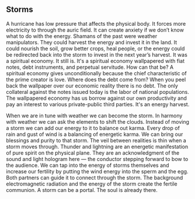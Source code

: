 ## Storms


A hurricane has low pressure that affects the physical body.
It forces more electricity to through the auric field.
It can create anxiety if we don’t know what to do with the energy.
Shamans of the past were weather manipulators.
They could harvest the energy and invest it in the land.
It could nourish the soil,
grow better crops,
heal people,
or the energy could be redirected back into the storm to invest in the next year’s harvest.
It was a spiritual  economy.
It still is.
It's a spiritual economy wallpapered with fiat notes,
debt instruments,
and perpetual servitude.
How can that be?
A spiritual economy gives unconditionally because the chief characteristic of the prime creator is love.
Where does the debt come from?
When you peel back the wallpaper over our economic reality there is no debt.
The only collateral against the notes issued today is the labor of national populations.
The wallpapered economy has us borrow against our own productivity and pay an interest to various private-public third parties.
It's an energy harvest.

When we are in tune with weather we can become the storm.
In harmony with weather we can ask the elements to shift the clouds.
Instead of moving a storm we can add our energy to it to balance out karma.
Every drop of rain and gust of wind is a balancing of energetic karma.
We can bring our blessings and purity to that storm.
The veil between realities is thin when a storm moves through.
Thunder and lightning are an energetic manifestation of pure spirit on the physical plane.
They are an acknowledgment of the sound and light hologram here
&mdash;
the conductor stepping forward to bow to the audience.
We can tap into the energy of storms themselves and increase our fertility by putting the wind energy into the sperm and the egg.
Both partners can guide it to connect through the storm.
The background electromagnetic radiation and the energy of the storm create the fertile communion.
A storm can be a portal.
The soul is already there.
